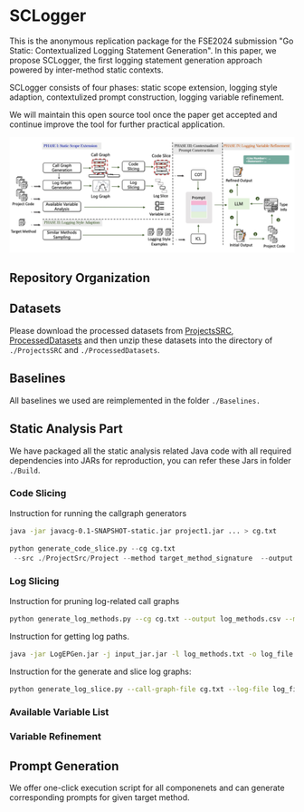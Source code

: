 # SCLogger

This is the anonymous replication package for the FSE2024 submission "Go Static: Contextualized Logging Statement Generation". In this paper, we propose SCLogger, the first  logging statement generation approach powered by inter-method static contexts.

SCLogger consists of four phases: static scope extension, logging style adaption, contextulized prompt construction, logging variable refinement.

We will maintain this open source tool once the paper get accepted and continue improve the tool for further practical application.

![overview](Figure/logger_overview.jpg)

## Repository Organization

## Datasets

Please download the processed datasets from [ProjectsSRC](https://drive.google.com/file/d/13f1qzi3Il5LHdeIiE7jw1cZTXo5PSwF_/view?usp=sharing), [ProcessedDatasets](https://drive.google.com/file/d/1sKaj_Bn1xYtACHQk2j7tIAQr5bGabBdw/view?usp=sharing) and then unzip these datasets into the directory of `./ProjectsSRC` and `./ProcessedDatasets`.

## Baselines

All baselines we used are reimplemented in the folder `./Baselines.`

## Static Analysis Part
We have packaged all the static analysis related Java code with all required dependencies into JARs for reproduction, you can refer these Jars in folder `./Build`.

### Code Slicing
Instruction for running the callgraph generators

```bash
java -jar javacg-0.1-SNAPSHOT-static.jar project1.jar ... > cg.txt
```
```python
python generate_code_slice.py --cg cg.txt
 --src ./ProjectSrc/Project --method target_method_signature  --output output.txt
```


### Log Slicing

Instruction for pruning log-related call graphs

```bash
python generate_log_methods.py --cg cg.txt --output log_methods.csv --matcher 'log'
```

Instruction for getting log paths.

```bash
java -jar LogEPGen.jar -j input_jar.jar -l log_methods.txt -o log_file.json
```

Instruction for the generate and slice log graphs:

```bash
python generate_log_slice.py --call-graph-file cg.txt --log-file log_file.json --method target_method_signature --output-path ./prompts --hop 2
```


### Available Variable List


### Variable Refinement


## Prompt Generation
We offer one-click execution script for all componenets and can generate corresponding prompts for given target method.
